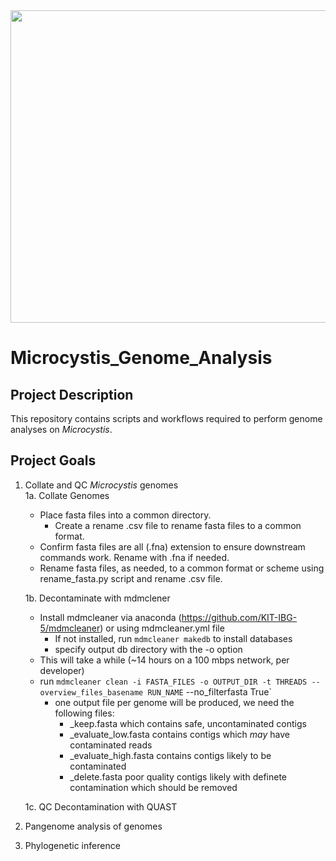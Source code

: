 <img src="Bloom_Image.jpeg" width="700" height="500">

# Microcystis_Genome_Analysis  


## Project Description

This repository contains scripts and workflows required to perform genome analyses on _Microcystis_. 

## Project Goals
1. Collate and QC _Microcystis_ genomes  
	1a. Collate Genomes  
	- Place fasta files into a common directory.
		- Create a rename .csv file to rename fasta files to a common format.  
	- Confirm fasta files are all (.fna) extension to ensure downstream commands work. Rename with .fna if needed.
	- Rename fasta files, as needed, to a common format or scheme using rename_fasta.py script and rename .csv file.  

	1b. Decontaminate with mdmclener  
	- Install mdmcleaner via anaconda (https://github.com/KIT-IBG-5/mdmcleaner) or using  mdmcleaner.yml file  
		- If not installed, run `mdmcleaner makedb` to install databases  
		- specify output db directory with the -o option  
	- This will take a while (~14 hours on a 100 mbps network, per developer)  
	- run `mdmcleaner clean -i FASTA_FILES -o OUTPUT_DIR -t THREADS --overview_files_basename RUN_NAME` --no_filterfasta True`  
		- one output file per genome will be produced, we need the following files:  
			- <genome-name>_keep.fasta which contains safe, uncontaminated contigs  
			- <genome-name>_evaluate_low.fasta contains contigs which _may_ have contaminated reads  
			- <genome-name>_evaluate_high.fasta contains contigs likely to be contaminated  
			- <genome-name>_delete.fasta poor quality contigs likely with definete contamination which should be removed  

	1c. QC Decontamination with QUAST  

3. Pangenome analysis of genomes
4. Phylogenetic inference
